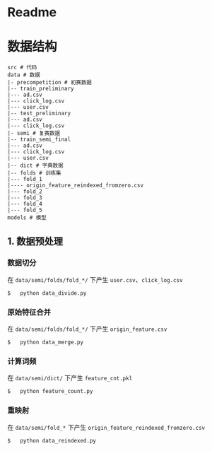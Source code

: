 # Readme

# 数据结构

```
src # 代码
data # 数据
|- precompetition # 初赛数据
|-- train_preliminary
|--- ad.csv
|--- click_log.csv
|--- user.csv
|-- test_preliminary
|--- ad.csv
|--- click_log.csv
|- semi # 复赛数据
|-- train_semi_final
|--- ad.csv
|--- click_log.csv
|--- user.csv
|-- dict # 字典数据
|-- folds # 训练集
|--- fold_1
|---- origin_feature_reindexed_fromzero.csv
|--- fold_2
|--- fold_3
|--- fold_4
|--- fold_5
models # 模型
``` 

## 1. 数据预处理

### 数据切分
在 `data/semi/folds/fold_*/` 下产生 `user.csv`、`click_log.csv`
```shell
$   python data_divide.py
```

### 原始特征合并
在 `data/semi/folds/fold_*/` 下产生 `origin_feature.csv`
```shell
$   python data_merge.py
```

### 计算词频
在 `data/semi/dict/` 下产生 `feature_cnt.pkl`
```shell
$   python feature_count.py
```

### 重映射
在 `data/semi/fold_*` 下产生 `origin_feature_reindexed_fromzero.csv`
```shell
$   python data_reindexed.py
```

